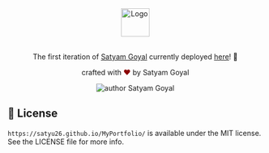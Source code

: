 <div align="center">
  <img alt="Logo" src="https://github.com/SatYu26/Portfolio-Code-Flutter/blob/master/assets/logo1.png" height="56" />
</div>

<br>

<p align="center">
The first iteration of <a href="https://satyu26.github.io/MyPortfolio/" target="_blank">Satyam Goyal</a> currently deployed <a href="https://satyu26.github.io/MyPortfolio/" target="_blank">here</a>! 🎉</p>

<p align="center">
crafted with <span style="color: #8b0000;">&hearts;</span> by Satyam Goyal
</p>
<p align="center">
    <img src="https://img.shields.io/badge/author-Satyam_Goyal-blue" alt="author Satyam Goyal"/>
</p>


## 📜 License

`https://satyu26.github.io/MyPortfolio/` is available under the MIT license. See the LICENSE file for more info.